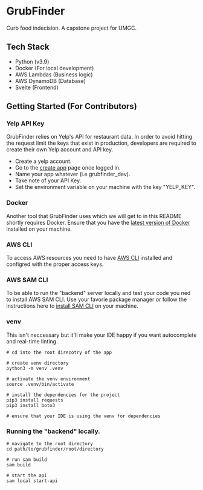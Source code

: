 # GrubFinder
Curb food indecision. A capstone project for UMGC.

## Tech Stack
- Python (v3.9)
- Docker (For local development)
- AWS Lambdas (Business logic)
- AWS DynamoDB (Database)
- Svelte (Frontend)

## Getting Started (For Contributors)

### Yelp API Key
GrubFinder relies on Yelp's API for restaurant data. In order to avoid hitting the request limit the keys that exist in production, developers are required to create their own Yelp account and API key.

- Create a yelp account.
- Go to the [create app](https://www.yelp.com/developers/v3/manage_app) page once logged in.
- Name your app whatever (i.e grubfinder_dev).
- Take note of your API Key.
- Set the environment variable on your machine with the key "YELP_KEY".

### Docker
Another tool that GrubFinder uses which we will get to in this README shortly requires Docker. Ensure that you have the [latest version of Docker](https://www.docker.com/products/docker-desktop/) installed on your machine.

### AWS CLI
To access AWS resources you need to have [AWS CLI](https://docs.aws.amazon.com/cli/latest/userguide/getting-started-install.html) installed and configred with the proper access keys.

### AWS SAM CLI
To be able to run the "backend" server locally and test your code you ned to install AWS SAM CLI. Use your favorie package manager or follow the instructions here to [install SAM CLI](https://docs.aws.amazon.com/serverless-application-model/latest/developerguide/install-sam-cli.html) on your machine.

### venv
This isn't neccessary but it'll make your IDE happy if you want autocomplete and real-time linting.

```
# cd into the root direcotry of the app

# create venv directory
python3 -m venv .venv

# activate the venv environment
source .venv/bin/activate

# install the dependencies for the project
pip3 install requests
pip3 install boto3

# ensure that your IDE is using the venv for dependencies
```

### Running the "backend" locally.
```
# navigate to the root directory
cd path/to/grubfinder/root/directory

# run sam build
sam build

# start the api
sam local start-api
```